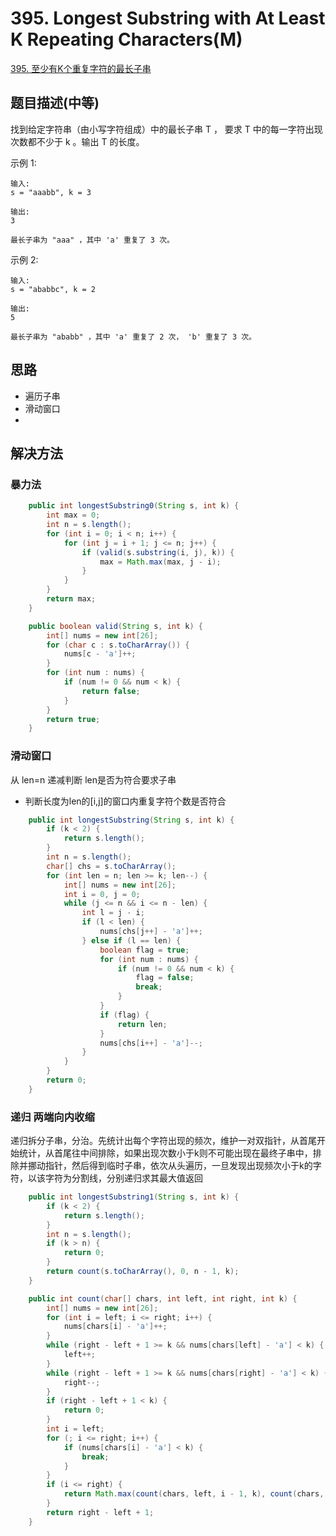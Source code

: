 # 395. Longest Substring with At Least K Repeating Characters(M)

[395. 至少有K个重复字符的最长子串](https://leetcode-cn.com/problems/longest-substring-with-at-least-k-repeating-characters/)

## 题目描述(中等)

找到给定字符串（由小写字符组成）中的最长子串 T ， 要求 T 中的每一字符出现次数都不少于 k 。输出 T 的长度。

示例 1:
```
输入:
s = "aaabb", k = 3

输出:
3

最长子串为 "aaa" ，其中 'a' 重复了 3 次。
```
示例 2:
```
输入:
s = "ababbc", k = 2

输出:
5

最长子串为 "ababb" ，其中 'a' 重复了 2 次， 'b' 重复了 3 次。
```
## 思路

- 遍历子串
- 滑动窗口
- 

## 解决方法

### 暴力法

```java
    public int longestSubstring0(String s, int k) {
        int max = 0;
        int n = s.length();
        for (int i = 0; i < n; i++) {
            for (int j = i + 1; j <= n; j++) {
                if (valid(s.substring(i, j), k)) {
                    max = Math.max(max, j - i);
                }
            }
        }
        return max;
    }

    public boolean valid(String s, int k) {
        int[] nums = new int[26];
        for (char c : s.toCharArray()) {
            nums[c - 'a']++;
        }
        for (int num : nums) {
            if (num != 0 && num < k) {
                return false;
            }
        }
        return true;
    }
```

### 滑动窗口

从 len=n 递减判断 len是否为符合要求子串
- 判断长度为len的[i,j]的窗口内重复字符个数是否符合

```java
    public int longestSubstring(String s, int k) {
        if (k < 2) {
            return s.length();
        }
        int n = s.length();
        char[] chs = s.toCharArray();
        for (int len = n; len >= k; len--) {
            int[] nums = new int[26];
            int i = 0, j = 0;
            while (j <= n && i <= n - len) {
                int l = j - i;
                if (l < len) {
                    nums[chs[j++] - 'a']++;
                } else if (l == len) {
                    boolean flag = true;
                    for (int num : nums) {
                        if (num != 0 && num < k) {
                            flag = false;
                            break;
                        }
                    }
                    if (flag) {
                        return len;
                    }
                    nums[chs[i++] - 'a']--;
                }
            }
        }
        return 0;
    }
```

### 递归 两端向内收缩

递归拆分子串，分治。先统计出每个字符出现的频次，维护一对双指针，从首尾开始统计，从首尾往中间排除，如果出现次数小于k则不可能出现在最终子串中，排除并挪动指针，然后得到临时子串，依次从头遍历，一旦发现出现频次小于k的字符，以该字符为分割线，分别递归求其最大值返回


```java
    public int longestSubstring1(String s, int k) {
        if (k < 2) {
            return s.length();
        }
        int n = s.length();
        if (k > n) {
            return 0;
        }
        return count(s.toCharArray(), 0, n - 1, k);
    }

    public int count(char[] chars, int left, int right, int k) {
        int[] nums = new int[26];
        for (int i = left; i <= right; i++) {
            nums[chars[i] - 'a']++;
        }
        while (right - left + 1 >= k && nums[chars[left] - 'a'] < k) {
            left++;
        }
        while (right - left + 1 >= k && nums[chars[right] - 'a'] < k) {
            right--;
        }
        if (right - left + 1 < k) {
            return 0;
        }
        int i = left;
        for (; i <= right; i++) {
            if (nums[chars[i] - 'a'] < k) {
                break;
            }
        }
        if (i <= right) {
            return Math.max(count(chars, left, i - 1, k), count(chars, i + 1, right, k));
        }
        return right - left + 1;
    }
```